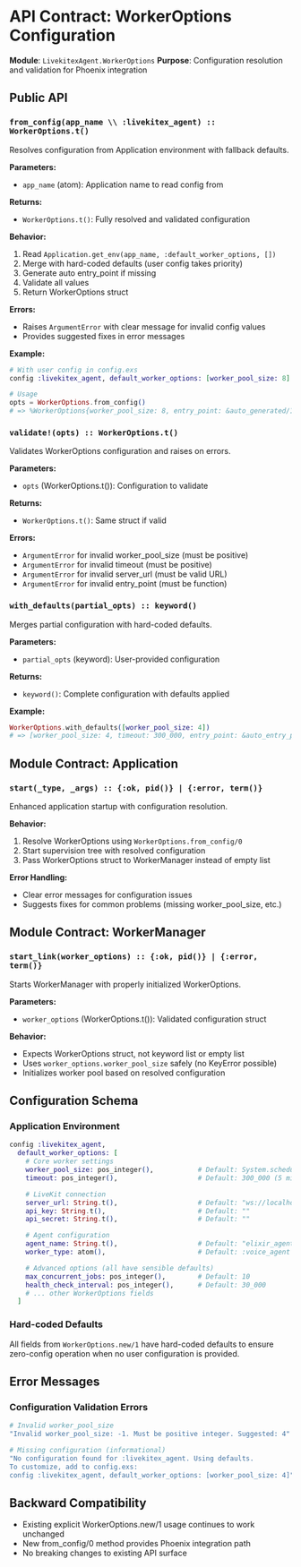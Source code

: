# API Contract: WorkerOptions Configuration

**Module**: `LivekitexAgent.WorkerOptions`
**Purpose**: Configuration resolution and validation for Phoenix integration

## Public API

### `from_config(app_name \\ :livekitex_agent) :: WorkerOptions.t()`

Resolves configuration from Application environment with fallback defaults.

**Parameters:**
- `app_name` (atom): Application name to read config from

**Returns:**
- `WorkerOptions.t()`: Fully resolved and validated configuration

**Behavior:**
1. Read `Application.get_env(app_name, :default_worker_options, [])`
2. Merge with hard-coded defaults (user config takes priority)
3. Generate auto entry_point if missing
4. Validate all values
5. Return WorkerOptions struct

**Errors:**
- Raises `ArgumentError` with clear message for invalid config values
- Provides suggested fixes in error messages

**Example:**
```elixir
# With user config in config.exs
config :livekitex_agent, default_worker_options: [worker_pool_size: 8]

# Usage
opts = WorkerOptions.from_config()
# => %WorkerOptions{worker_pool_size: 8, entry_point: &auto_generated/1, ...}
```

### `validate!(opts) :: WorkerOptions.t()`

Validates WorkerOptions configuration and raises on errors.

**Parameters:**
- `opts` (WorkerOptions.t()): Configuration to validate

**Returns:**
- `WorkerOptions.t()`: Same struct if valid

**Errors:**
- `ArgumentError` for invalid worker_pool_size (must be positive)
- `ArgumentError` for invalid timeout (must be positive)
- `ArgumentError` for invalid server_url (must be valid URL)
- `ArgumentError` for invalid entry_point (must be function)

### `with_defaults(partial_opts) :: keyword()`

Merges partial configuration with hard-coded defaults.

**Parameters:**
- `partial_opts` (keyword): User-provided configuration

**Returns:**
- `keyword()`: Complete configuration with defaults applied

**Example:**
```elixir
WorkerOptions.with_defaults([worker_pool_size: 4])
# => [worker_pool_size: 4, timeout: 300_000, entry_point: &auto_entry_point/1, ...]
```

## Module Contract: Application

### `start(_type, _args) :: {:ok, pid()} | {:error, term()}`

Enhanced application startup with configuration resolution.

**Behavior:**
1. Resolve WorkerOptions using `WorkerOptions.from_config/0`
2. Start supervision tree with resolved configuration
3. Pass WorkerOptions struct to WorkerManager instead of empty list

**Error Handling:**
- Clear error messages for configuration issues
- Suggests fixes for common problems (missing worker_pool_size, etc.)

## Module Contract: WorkerManager

### `start_link(worker_options) :: {:ok, pid()} | {:error, term()}`

Starts WorkerManager with properly initialized WorkerOptions.

**Parameters:**
- `worker_options` (WorkerOptions.t()): Validated configuration struct

**Behavior:**
- Expects WorkerOptions struct, not keyword list or empty list
- Uses `worker_options.worker_pool_size` safely (no KeyError possible)
- Initializes worker pool based on resolved configuration

## Configuration Schema

### Application Environment

```elixir
config :livekitex_agent,
  default_worker_options: [
    # Core worker settings
    worker_pool_size: pos_integer(),           # Default: System.schedulers_online()
    timeout: pos_integer(),                    # Default: 300_000 (5 minutes)

    # LiveKit connection
    server_url: String.t(),                    # Default: "ws://localhost:7880"
    api_key: String.t(),                       # Default: ""
    api_secret: String.t(),                    # Default: ""

    # Agent configuration
    agent_name: String.t(),                    # Default: "elixir_agent"
    worker_type: atom(),                       # Default: :voice_agent

    # Advanced options (all have sensible defaults)
    max_concurrent_jobs: pos_integer(),        # Default: 10
    health_check_interval: pos_integer(),      # Default: 30_000
    # ... other WorkerOptions fields
  ]
```

### Hard-coded Defaults

All fields from `WorkerOptions.new/1` have hard-coded defaults to ensure zero-config operation when no user configuration is provided.

## Error Messages

### Configuration Validation Errors

```elixir
# Invalid worker_pool_size
"Invalid worker_pool_size: -1. Must be positive integer. Suggested: 4"

# Missing configuration (informational)
"No configuration found for :livekitex_agent. Using defaults.
To customize, add to config.exs:
config :livekitex_agent, default_worker_options: [worker_pool_size: 4]"
```

## Backward Compatibility

- Existing explicit WorkerOptions.new/1 usage continues to work unchanged
- New from_config/0 method provides Phoenix integration path
- No breaking changes to existing API surface